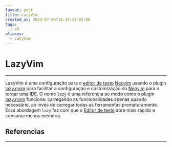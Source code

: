 ```yaml
---
layout: post
title: LazyVim
created_at: 2024-07-08T14:34:33-03:00
tags:
  - v0
aliases:
  - LazyVim
---
```

# LazyVim
---
LazyVim é uma configuração para o [editor de texto](_insight/2024/07/2024-07-08-Editor_de_texto.md)  [Neovim](2024-07-08-Neovim.md) usando o plugin [lazy.nvim](_draft/2024-07-08-lazy_nvim.md) para facilitar a configuração e customização do [Neovim](2024-07-08-Neovim.md) para o tornar uma [IDE](_insight/2024/07/2024-07-08-Integrated_Development_Environment.md). O nome `lazy` é uma referencia ao modo como o plugin [lazy.nvim](_draft/2024-07-08-lazy_nvim.md) funciona: carregando as funcionalidades apenas quando necessário, ao invés de carregar todas as ferramentas prematuramente. Essa abordagem `lazy` faz com que o [Editor de texto](_insight/2024/07/2024-07-08-Editor_de_texto.md) abra mais rápido e consuma menos memória.

## Referencias
---
[^1]: [Site oficial](https://www.lazyvim.org/)